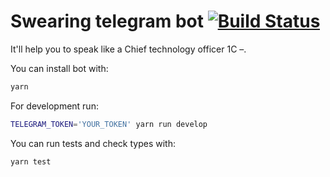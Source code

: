 # Swearing telegram bot [![Build Status](https://travis-ci.org/nvbn/telegram-swear-bot.svg?branch=master)](https://travis-ci.org/nvbn/telegram-swear-bot)

It'll help you to speak like a Chief technology officer 1C &ndash;.

You can install bot  with:

```bash
yarn
```

For development run:

```bash
TELEGRAM_TOKEN='YOUR_TOKEN' yarn run develop
```

You can run tests and check types with:

```bash
yarn test
```
